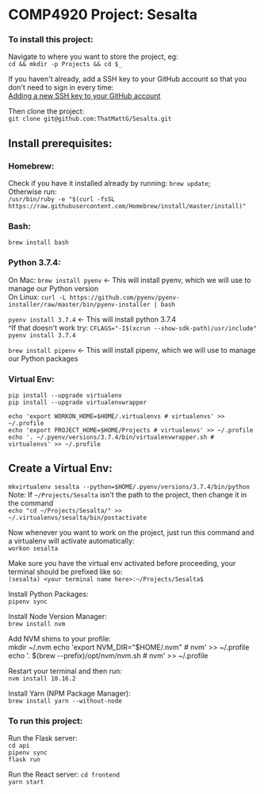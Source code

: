 # COMP4920 Project: Sesalta  

### To install this project:

Navigate to where you want to store the project, eg:  
`cd && mkdir -p Projects && cd $_`

If you haven't already, add a SSH key to your GitHub account so that you don't need to sign in every time:  
[Adding a new SSH key to your GitHub account](https://help.github.com/en/articles/adding-a-new-ssh-key-to-your-github-account)

Then clone the project:  
`git clone git@github.com:ThatMattG/Sesalta.git`

## Install prerequisites:  

### Homebrew:  
Check if you have it installed already by running: `brew update`;  
Otherwise run:  
`/usr/bin/ruby -e "$(curl -fsSL https://raw.githubusercontent.com/Homebrew/install/master/install)"`

### Bash:  
`brew install bash`

### Python 3.7.4:  
On Mac: `brew install pyenv` <- This will install pyenv, which we will use to manage our Python version  
On Linux: `curl -L https://github.com/pyenv/pyenv-installer/raw/master/bin/pyenv-installer | bash`

`pyenv install 3.7.4` <- This will install python 3.7.4  
^If that doesn't work try: `CFLAGS="-I$(xcrun --show-sdk-path)/usr/include" pyenv install 3.7.4`  

`brew install pipenv` <- This will install pipenv, which we will use to manage our Python packages  

### Virtual Env:  
`pip install --upgrade virtualenv`  
`pip install --upgrade virtualenvwrapper`  

`echo 'export WORKON_HOME=$HOME/.virtualenvs # virtualenvs' >> ~/.profile`  
`echo 'export PROJECT_HOME=$HOME/Projects # virtualenvs' >> ~/.profile`  
`echo '. ~/.pyenv/versions/3.7.4/bin/virtualenvwrapper.sh # virtualenvs' >> ~/.profile`  

## Create a Virtual Env:  

`mkvirtualenv sesalta --python=$HOME/.pyenv/versions/3.7.4/bin/python`  
Note: If `~/Projects/Sesalta` isn't the path to the project, then change it in the command  
`echo "cd ~/Projects/Sesalta/" >> ~/.virtualenvs/sesalta/bin/postactivate`  

Now whenever you want to work on the project, just run this command and a virtualenv will activate automatically:  
`workon sesalta`  

Make sure you have the virtual env activated before proceeding, your terminal should be prefixed like so:  
`(sesalta) <your terminal name here>:~/Projects/Sesalta$`  

Install Python Packages:  
`pipenv sync`  


Install Node Version Manager:  
`brew install nvm`  

Add NVM shims to your profile:  
        mkdir ~/.nvm
        echo 'export NVM_DIR="$HOME/.nvm" # nvm' >> ~/.profile
        echo '. $(brew --prefix)/opt/nvm/nvm.sh # nvm' >> ~/.profile  

Restart your terminal and then run:  
`nvm install 10.16.2`  

Install Yarn (NPM Package Manager):  
`brew install yarn --without-node`  


### To run this project:
Run the Flask server:  
`cd api`  
`pipenv sync`  
`flask run`  

Run the React server:
`cd frontend`  
`yarn start`  